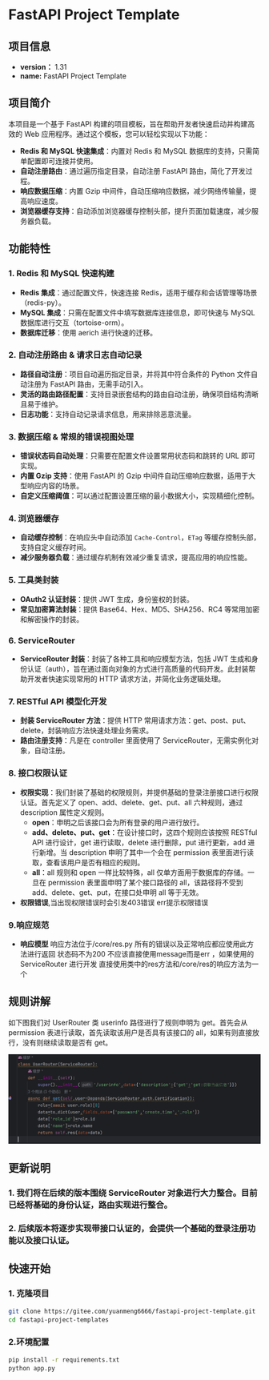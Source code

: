 # FastAPI Project Template

## 项目信息
- **version：** 1.31
- **name:** FastAPI Project Template

## 项目简介

本项目是一个基于 FastAPI 构建的项目模板，旨在帮助开发者快速启动并构建高效的 Web 应用程序。通过这个模板，您可以轻松实现以下功能：

- **Redis 和 MySQL 快速集成**：内置对 Redis 和 MySQL 数据库的支持，只需简单配置即可连接并使用。
- **自动注册路由**：通过遍历指定目录，自动注册 FastAPI 路由，简化了开发过程。
- **响应数据压缩**：内置 Gzip 中间件，自动压缩响应数据，减少网络传输量，提高响应速度。
- **浏览器缓存支持**：自动添加浏览器缓存控制头部，提升页面加载速度，减少服务器负载。

## 功能特性

### 1. Redis 和 MySQL 快速构建
- **Redis 集成**：通过配置文件，快速连接 Redis，适用于缓存和会话管理等场景（redis-py）。
- **MySQL 集成**：只需在配置文件中填写数据库连接信息，即可快速与 MySQL 数据库进行交互（tortoise-orm）。
- **数据库迁移**：使用 aerich 进行快速的迁移。

### 2. 自动注册路由 & 请求日志自动记录
- **路径自动注册**：项目自动遍历指定目录，并将其中符合条件的 Python 文件自动注册为 FastAPI 路由，无需手动引入。
- **灵活的路由路径配置**：支持目录嵌套结构的路由自动注册，确保项目结构清晰且易于维护。
- **日志功能**：支持自动记录请求信息，用来排除恶意流量。

### 3. 数据压缩 & 常规的错误视图处理
- **错误状态码自动处理**：只需要在配置文件设置常用状态码和跳转的 URL 即可实现。
- **内置 Gzip 支持**：使用 FastAPI 的 Gzip 中间件自动压缩响应数据，适用于大型响应内容的场景。
- **自定义压缩阈值**：可以通过配置设置压缩的最小数据大小，实现精细化控制。

### 4. 浏览器缓存
- **自动缓存控制**：在响应头中自动添加 `Cache-Control`，`ETag` 等缓存控制头部，支持自定义缓存时间。
- **减少服务器负载**：通过缓存机制有效减少重复请求，提高应用的响应性能。

### 5. 工具类封装
- **OAuth2 认证封装**：提供 JWT 生成，身份鉴权的封装。
- **常见加密算法封装**：提供 Base64、Hex、MD5、SHA256、RC4 等常用加密和解密操作的封装。

### 6. ServiceRouter
- **ServiceRouter 封装**：封装了各种工具和响应模型方法，包括 JWT 生成和身份认证（auth），旨在通过面向对象的方式进行高质量的代码开发。此封装帮助开发者快速实现常用的 HTTP 请求方法，并简化业务逻辑处理。

### 7. RESTful API 模型化开发
- **封装 ServiceRouter 方法**：提供 HTTP 常用请求方法：get、post、put、delete，封装响应方法快速处理业务需求。
- **路由注册支持**：凡是在 controller 里面使用了 ServiceRouter，无需实例化对象，自动注册。

### 8. 接口权限认证
- **权限实现**：我们封装了基础的权限规则，并提供基础的登录注册接口进行权限认证。首先定义了 open、add、delete、get、put、all 六种规则，通过 description 属性定义规则。
  - **open**：申明之后该接口会为所有登录的用户进行放行。
  - **add、delete、put、get**：在设计接口时，这四个规则应该按照 RESTful API 进行设计，get 进行读取，delete 进行删除，put 进行更新，add 进行新增。当 description 申明了其中一个会在 permission 表里面进行读取，查看该用户是否有相应的规则。
  - **all**：all 规则和 open 一样比较特殊，all 仅单方面用于数据库的存储。一旦在 permission 表里面申明了某个接口路径的 all，该路径将不受到 add、delete、get、put，在接口处申明 all 等于无效。
- **权限错误**,当出现权限错误时会引发403错误 err提示权限错误
### 9.响应规范
- **响应模型** 响应方法位于/core/res.py 所有的错误以及正常响应都应使用此方法进行返回 状态码不为200 不应该直接使用message而是err ，如果使用的ServiceRouter 进行开发 直接使用类中的res方法和/core/res的响应方法为一个
## 规则讲解

如下图我们对 UserRouter 类 userinfo 路径进行了规则申明为 get。首先会从 permission 表进行读取，首先读取该用户是否具有该接口的 all，如果有则直接放行，没有则继续读取是否有 get。

![代码预览](demo.png)

## 更新说明
### 1. 我们将在后续的版本围绕 ServiceRouter 对象进行大力整合。目前已经将基础的身份认证，路由实现进行整合。
### 2. 后续版本将逐步实现带接口认证的，会提供一个基础的登录注册功能以及接口认证。

## 快速开始

### 1. 克隆项目

```bash
git clone https://gitee.com/yuanmeng6666/fastapi-project-template.git
cd fastapi-project-templates
```
### 2.环境配置
```bash
pip install -r requirements.txt
python app.py
```
